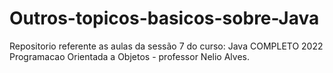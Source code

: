 # Outros-topicos-basicos-sobre-Java
Repositorio referente as aulas da sessão 7 do curso: Java COMPLETO 2022 Programacao Orientada a Objetos - professor Nelio Alves.
